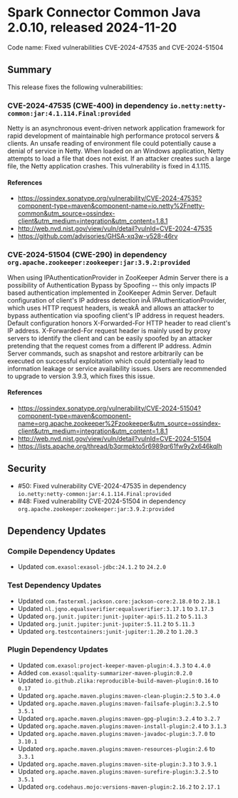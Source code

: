 # Spark Connector Common Java 2.0.10, released 2024-11-20

Code name: Fixed vulnerabilities CVE-2024-47535 and CVE-2024-51504

## Summary

This release fixes the following vulnerabilities:

### CVE-2024-47535 (CWE-400) in dependency `io.netty:netty-common:jar:4.1.114.Final:provided`
Netty is an asynchronous event-driven network application framework for rapid development of maintainable high performance protocol servers & clients. An unsafe reading of environment file could potentially cause a denial of service in Netty. When loaded on an Windows application, Netty attempts to load a file that does not exist. If an attacker creates such a large file, the Netty application crashes. This vulnerability is fixed in 4.1.115.
#### References
* https://ossindex.sonatype.org/vulnerability/CVE-2024-47535?component-type=maven&component-name=io.netty%2Fnetty-common&utm_source=ossindex-client&utm_medium=integration&utm_content=1.8.1
* http://web.nvd.nist.gov/view/vuln/detail?vulnId=CVE-2024-47535
* https://github.com/advisories/GHSA-xq3w-v528-46rv
### CVE-2024-51504 (CWE-290) in dependency `org.apache.zookeeper:zookeeper:jar:3.9.2:provided`
When using IPAuthenticationProvider in ZooKeeper Admin Server there is a possibility of Authentication Bypass by Spoofing -- this only impacts IP based authentication implemented in ZooKeeper Admin Server. Default configuration of client's IP address detection inÂ IPAuthenticationProvider, which uses HTTP request headers, is weakÂ and allows an attacker to bypass authentication via spoofing client's IP address in request headers. Default configuration honors X-Forwarded-For HTTP header to read client's IP address. X-Forwarded-For request header is mainly used by proxy servers to identify the client and can be easily spoofed by an attacker pretending that the request comes from a different IP address. Admin Server commands, such as snapshot and restore arbitrarily can be executed on successful exploitation which could potentially lead to information leakage or service availability issues. Users are recommended to upgrade to version 3.9.3, which fixes this issue.
#### References
* https://ossindex.sonatype.org/vulnerability/CVE-2024-51504?component-type=maven&component-name=org.apache.zookeeper%2Fzookeeper&utm_source=ossindex-client&utm_medium=integration&utm_content=1.8.1
* http://web.nvd.nist.gov/view/vuln/detail?vulnId=CVE-2024-51504
* https://lists.apache.org/thread/b3qrmpkto5r6989qr61fw9y2x646kqlh

## Security

* #50: Fixed vulnerability CVE-2024-47535 in dependency `io.netty:netty-common:jar:4.1.114.Final:provided`
* #48: Fixed vulnerability CVE-2024-51504 in dependency `org.apache.zookeeper:zookeeper:jar:3.9.2:provided`

## Dependency Updates

### Compile Dependency Updates

* Updated `com.exasol:exasol-jdbc:24.1.2` to `24.2.0`

### Test Dependency Updates

* Updated `com.fasterxml.jackson.core:jackson-core:2.18.0` to `2.18.1`
* Updated `nl.jqno.equalsverifier:equalsverifier:3.17.1` to `3.17.3`
* Updated `org.junit.jupiter:junit-jupiter-api:5.11.2` to `5.11.3`
* Updated `org.junit.jupiter:junit-jupiter:5.11.2` to `5.11.3`
* Updated `org.testcontainers:junit-jupiter:1.20.2` to `1.20.3`

### Plugin Dependency Updates

* Updated `com.exasol:project-keeper-maven-plugin:4.3.3` to `4.4.0`
* Added `com.exasol:quality-summarizer-maven-plugin:0.2.0`
* Updated `io.github.zlika:reproducible-build-maven-plugin:0.16` to `0.17`
* Updated `org.apache.maven.plugins:maven-clean-plugin:2.5` to `3.4.0`
* Updated `org.apache.maven.plugins:maven-failsafe-plugin:3.2.5` to `3.5.1`
* Updated `org.apache.maven.plugins:maven-gpg-plugin:3.2.4` to `3.2.7`
* Updated `org.apache.maven.plugins:maven-install-plugin:2.4` to `3.1.3`
* Updated `org.apache.maven.plugins:maven-javadoc-plugin:3.7.0` to `3.10.1`
* Updated `org.apache.maven.plugins:maven-resources-plugin:2.6` to `3.3.1`
* Updated `org.apache.maven.plugins:maven-site-plugin:3.3` to `3.9.1`
* Updated `org.apache.maven.plugins:maven-surefire-plugin:3.2.5` to `3.5.1`
* Updated `org.codehaus.mojo:versions-maven-plugin:2.16.2` to `2.17.1`
